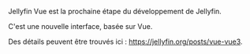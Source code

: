 Jellyfin Vue est la prochaine étape du développement de Jellyfin.

C'est une nouvelle interface, basée sur Vue.

Des détails peuvent être trouvés ici : https://jellyfin.org/posts/vue-vue3.
